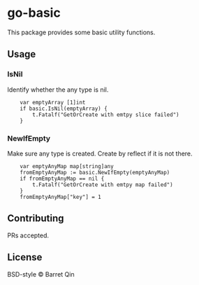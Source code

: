 # go-basic

This package provides some basic utility functions.

## Usage

### IsNil

Identify whether the any type is nil.
```
	var emptyArray [1]int
	if basic.IsNil(emptyArray) {
		t.Fatalf("GetOrCreate with emtpy slice failed")
	}
```
### NewIfEmpty

Make sure any type is created. Create by reflect if it is not there.
```
	var emptyAnyMap map[string]any
	fromEmptyAnyMap := basic.NewIfEmpty(emptyAnyMap)
	if fromEmptyAnyMap == nil {
		t.Fatalf("GetOrCreate with emtpy map failed")
	}
	fromEmptyAnyMap["key"] = 1
```

## Contributing

PRs accepted.

## License

BSD-style © Barret Qin

